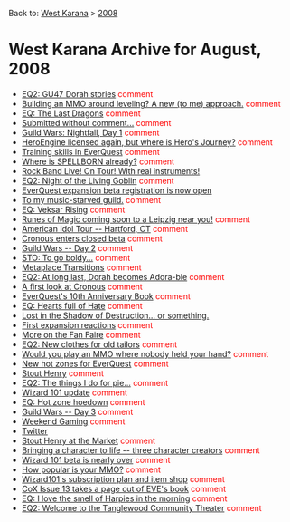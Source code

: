 Back to: [West Karana](/posts/westkarana.md) > [2008](/posts/2008/westkarana.md)
# West Karana Archive for August, 2008

* [EQ2: GU47 Dorah stories](1764.md) <span style="color:red;">comment</span>
* [Building an MMO around leveling? A new (to me) approach.](1770.md) <span style="color:red;">comment</span>
* [EQ: The Last Dragons](1771.md) <span style="color:red;">comment</span>
* [Submitted without comment...](1774.md) <span style="color:red;">comment</span>
* [Guild Wars: Nightfall, Day 1](1776.md) <span style="color:red;">comment</span>
* [HeroEngine licensed again, but where is Hero's Journey?](1780.md) <span style="color:red;">comment</span>
* [Training skills in EverQuest](1781.md) <span style="color:red;">comment</span>
* [Where is SPELLBORN already?](1783.md) <span style="color:red;">comment</span>
* [Rock Band Live! On Tour! With real instruments!](1784.md) <span style="color:red;"></span>
* [EQ2: Night of the Living Goblin](1785.md) <span style="color:red;">comment</span>
* [EverQuest expansion beta registration is now open](1789.md) <span style="color:red;"></span>
* [To my music-starved guild.](1790.md) <span style="color:red;">comment</span>
* [EQ: Veksar Rising](1791.md) <span style="color:red;">comment</span>
* [Runes of Magic coming soon to a Leipzig near you!](1796.md) <span style="color:red;">comment</span>
* [American Idol Tour -- Hartford, CT](1798.md) <span style="color:red;">comment</span>
* [Cronous enters closed beta](1802.md) <span style="color:red;">comment</span>
* [Guild Wars -- Day 2](1804.md) <span style="color:red;">comment</span>
* [STO: To go boldy...](1808.md) <span style="color:red;">comment</span>
* [Metaplace Transitions](1811.md) <span style="color:red;">comment</span>
* [EQ2: At long last, Dorah becomes Adora-ble](1814.md) <span style="color:red;">comment</span>
* [A first look at Cronous](1816.md) <span style="color:red;">comment</span>
* [EverQuest's 10th Anniversary Book](1821.md) <span style="color:red;">comment</span>
* [EQ: Hearts full of Hate](1823.md) <span style="color:red;">comment</span>
* [Lost in the Shadow of Destruction... or something.](1826.md) <span style="color:red;"></span>
* [First expansion reactions](1828.md) <span style="color:red;">comment</span>
* [More on the Fan Faire](1831.md) <span style="color:red;">comment</span>
* [EQ2: New clothes for old tailors](1833.md) <span style="color:red;">comment</span>
* [Would you play an MMO where nobody held your hand?](1835.md) <span style="color:red;">comment</span>
* [New hot zones for EverQuest](1836.md) <span style="color:red;">comment</span>
* [Stout Henry](1837.md) <span style="color:red;">comment</span>
* [EQ2: The things I do for pie...](1839.md) <span style="color:red;">comment</span>
* [Wizard 101 update](1843.md) <span style="color:red;">comment</span>
* [EQ: Hot zone hoedown](1845.md) <span style="color:red;">comment</span>
* [Guild Wars -- Day 3](1848.md) <span style="color:red;">comment</span>
* [Weekend Gaming](1857.md) <span style="color:red;">comment</span>
* [Twitter](1862.md) <span style="color:red;"></span>
* [Stout Henry at the Market](1863.md) <span style="color:red;">comment</span>
* [Bringing a character to life -- three character creators](1867.md) <span style="color:red;">comment</span>
* [Wizard 101 beta is nearly over](1873.md) <span style="color:red;">comment</span>
* [How popular is your MMO?](1875.md) <span style="color:red;">comment</span>
* [Wizard101's subscription plan and item shop](1876.md) <span style="color:red;">comment</span>
* [CoX Issue 13 takes a page out of EVE's book](1880.md) <span style="color:red;">comment</span>
* [EQ: I love the smell of Harpies in the morning](1883.md) <span style="color:red;">comment</span>
* [EQ2: Welcome to the Tanglewood Community Theater](1887.md) <span style="color:red;">comment</span>
